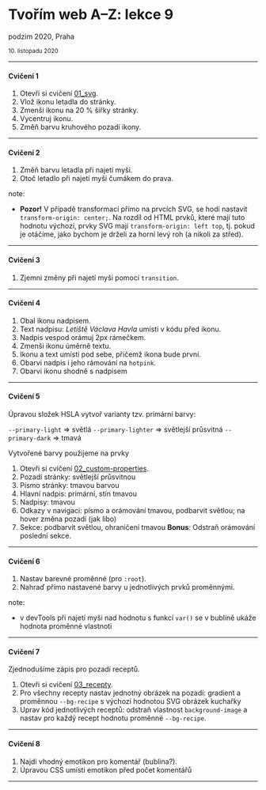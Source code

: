 # Tvořím web A–Z: lekce 9

podzim 2020, Praha

<small>10. listopadu 2020</small>

---

#### Cvičení 1

1. Otevři si cvičení [01_svg](podklady/01_svg/).
1. Vlož ikonu letadla do stránky.
1. Zmenši ikonu na 20 % šířky stránky.
1. Vycentruj ikonu.
1. Změň barvu kruhového pozadí ikony.

---

#### Cvičení 2

1. Změň barvu letadla při najetí myši.
1. Otoč letadlo při najetí myši čumákem do prava.

note:

- **Pozor!** V případě transformací přímo na prvcích SVG, se hodí nastavit `transform-origin: center;`. Na rozdíl od HTML prvků, které mají tuto hodnotu výchozí, prvky SVG mají `transform-origin: left top`, tj. pokud je otáčíme, jako bychom je drželi za horní levý roh (a nikoli za střed).

---

#### Cvičení 3

1. Zjemni změny při najetí myši pomocí `transition`.

---

#### Cvičení 4

1. Obal ikonu nadpisem.
1. Text nadpisu: _Letiště Václava Havla_ umísti v kódu před ikonu.
1. Nadpis vespod orámuj 2px rámečkem.
1. Zmenši ikonu úměrně textu.
1. Ikonu a text umísti pod sebe, přičemž ikona bude první.
1. Obarvi nadpis i jeho rámování na `hotpink`.
1. Obarvi ikonu shodně s nadpisem

---

#### Cvičení 5

Úpravou složek HSLA vytvoř varianty tzv. primární barvy:

`--primary-light` => světlá
`--primary-lighter` => světlejší průsvitná
`--primary-dark` => tmavá

Vytvořené barvy použijeme na prvky

1. Otevři si cvičení [02_custom-properties](podklady/02_custom-properties/).
1. Pozadí stránky: světlejší průsvitnou
1. Písmo stránky: tmavou barvou
1. Hlavní nadpis: primární, stín tmavou
1. Nadpisy: tmavou
3. Odkazy v navigaci: písmo a orámování tmavou, podbarvit světlou; na hover změna pozadí (jak libo)
5. Sekce: podbarvit světlou, ohraničení tmavou
**Bonus**: Odstraň orámování poslední sekce.

---

#### Cvičení 6

1. Nastav barevné proměnné (pro `:root`).
2. Nahraď přímo nastavené barvy u jednotlivých prvků proměnnými.

note:

- v devTools při najetí myši nad hodnotu s funkcí `var()` se v bublině ukáže hodnota proměnné vlastnoti

---

#### Cvičení 7

Zjednodušíme zápis pro pozadí receptů.

1. Otevři si cvičení [03_recepty](podklady/03_recepty/).
1. Pro všechny recepty nastav jednotný obrázek na pozadí: gradient a proměnnou  `--bg-recipe` s výchozí hodnotou SVG obrázek kuchařky
2. Uprav kód jednotlivých receptů: odstraň vlastnost `background-image` a nastav pro každý recept hodnotu proměnné `--bg-recipe`.

---

#### Cvičení 8

1. Najdi vhodný emotikon pro komentář (bublina?).
2. Úpravou CSS umísti emotikon před počet komentářů

---
